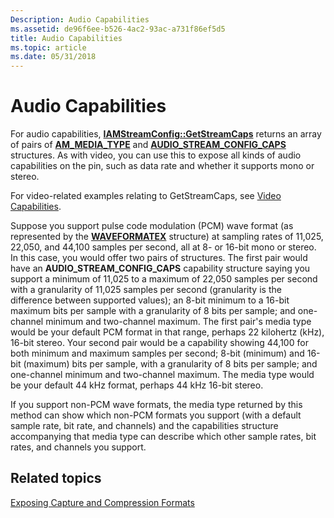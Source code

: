 ```yaml
---
Description: Audio Capabilities
ms.assetid: de96f6ee-b526-4ac2-93ac-a731f86ef5d5
title: Audio Capabilities
ms.topic: article
ms.date: 05/31/2018
---
```


# Audio Capabilities

For audio capabilities, [**IAMStreamConfig::GetStreamCaps**](/windows/desktop/api/Strmif/nf-strmif-iamstreamconfig-getstreamcaps) returns an array of pairs of [**AM\_MEDIA\_TYPE**](/windows/desktop/api/strmif/ns-strmif-_ammediatype) and [**AUDIO\_STREAM\_CONFIG\_CAPS**](/windows/desktop/api/strmif/ns-strmif-_audio_stream_config_caps) structures. As with video, you can use this to expose all kinds of audio capabilities on the pin, such as data rate and whether it supports mono or stereo.

For video-related examples relating to GetStreamCaps, see [Video Capabilities](video-capabilities.md).

Suppose you support pulse code modulation (PCM) wave format (as represented by the [**WAVEFORMATEX**](https://msdn.microsoft.com/en-us/library/Dd390970(v=VS.85).aspx) structure) at sampling rates of 11,025, 22,050, and 44,100 samples per second, all at 8- or 16-bit mono or stereo. In this case, you would offer two pairs of structures. The first pair would have an **AUDIO\_STREAM\_CONFIG\_CAPS** capability structure saying you support a minimum of 11,025 to a maximum of 22,050 samples per second with a granularity of 11,025 samples per second (granularity is the difference between supported values); an 8-bit minimum to a 16-bit maximum bits per sample with a granularity of 8 bits per sample; and one-channel minimum and two-channel maximum. The first pair's media type would be your default PCM format in that range, perhaps 22 kilohertz (kHz), 16-bit stereo. Your second pair would be a capability showing 44,100 for both minimum and maximum samples per second; 8-bit (minimum) and 16-bit (maximum) bits per sample, with a granularity of 8 bits per sample; and one-channel minimum and two-channel maximum. The media type would be your default 44 kHz format, perhaps 44 kHz 16-bit stereo.

If you support non-PCM wave formats, the media type returned by this method can show which non-PCM formats you support (with a default sample rate, bit rate, and channels) and the capabilities structure accompanying that media type can describe which other sample rates, bit rates, and channels you support.

## Related topics

<dl> <dt>

[Exposing Capture and Compression Formats](exposing-capture-and-compression-formats.md)
</dt> </dl>

 

 



